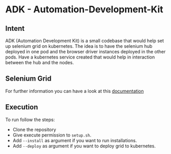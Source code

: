 # ADK - Automation-Development-Kit

## Intent

ADK (Automation Development Kit) is a small codebase that would help set up selenium grid on kubernetes. The idea is to have the selenium hub deployed in one pod and the browser driver instances deployed in the other pods. Have a kubernetes service created that would help in interaction between the hub and the nodes.

## Selenium Grid

For further information you can have a look at this [documentation](SeleniumGrid4.pdf)

## Execution

To run follow the steps:

- Clone the repository
- Give execute permission to `setup.sh`.
- Add `--install` as argument if you want to run installations.
- Add `--deploy` as argument if you want to deploy grid to kubernetes.
